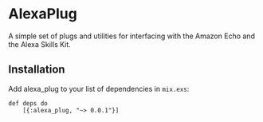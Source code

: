 # AlexaPlug

A simple set of plugs and utilities for interfacing with the Amazon
Echo and the Alexa Skills Kit.

## Installation

Add alexa_plug to your list of dependencies in `mix.exs`:

    def deps do
        [{:alexa_plug, "~> 0.0.1"}]
